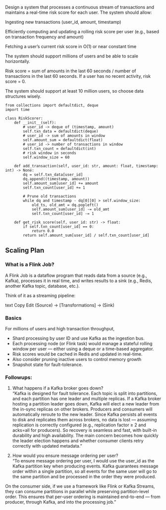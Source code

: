 Design a system that processes a continuous stream of transactions and maintains a real-time risk score for each user. The system should allow:

Ingesting new transactions (user_id, amount, timestamp)

Efficiently computing and updating a rolling risk score per user (e.g., based on transaction frequency and amount)

Fetching a user’s current risk score in O(1) or near constant time

The system should support millions of users and be able to scale horizontally.

Risk score = sum of amounts in the last 60 seconds / number of transactions in the last 60 seconds. If a user has no recent activity, risk score = 0.

The system should support at least 10 million users, so choose data structures wisely.

```
from collections import defaultdict, deque
import time

class RiskScorer:
    def __init__(self):
        # user_id -> deque of (timestamp, amount)
        self.txn_data = defaultdict(deque)
        # user_id -> sum of amounts in window
        self.amount_sum = defaultdict(float)
        # user_id -> number of transactions in window
        self.txn_count = defaultdict(int)
        # risk window in seconds
        self.window_size = 60

    def add_transaction(self, user_id: str, amount: float, timestamp: int) -> None:
        dq = self.txn_data[user_id]
        dq.append((timestamp, amount))
        self.amount_sum[user_id] += amount
        self.txn_count[user_id] += 1

        # Prune old transactions
        while dq and timestamp - dq[0][0] > self.window_size:
            old_ts, old_amt = dq.popleft()
            self.amount_sum[user_id] -= old_amt
            self.txn_count[user_id] -= 1

    def get_risk_score(self, user_id: str) -> float:
        if self.txn_count[user_id] == 0:
            return 0.0
        return self.amount_sum[user_id] / self.txn_count[user_id]
```

## Scaling Plan

### What is a Flink Job?
A Flink Job is a dataflow program that reads data from a source (e.g., Kafka), processes it in real time, and writes results to a sink (e.g., Redis, another Kafka topic, database, etc.).

Think of it as a streaming pipeline:

text
Copy
Edit
(Source) → [Transformations] → (Sink)


### Basics

For millions of users and high transaction throughput,
- Shard processing by user ID and use Kafka as the ingestion bus.
- Each processing node (or Flink task) would manage a stateful rolling window per user — either using a deque or a time-based aggregator.
- Risk scores would be cached in Redis and updated in real-time.
- Also consider pruning inactive users to control memory growth
- Snapshot state for fault-tolerance.

### Followups:
1. What happens if a Kafka broker goes down? \
“Kafka is designed for fault tolerance. Each topic is split into partitions, and each partition has one leader and multiple replicas. If a Kafka broker hosting a partition leader goes down, Kafka will elect a new leader from the in-sync replicas on other brokers. Producers and consumers will automatically reroute to the new leader. Since Kafka persists all events to disk and replicates them across brokers, no data is lost — assuming replication is correctly configured (e.g., replication factor ≥ 2 and acks=all for producers). So recovery is seamless and fast, with built-in durability and high availability. The main concern becomes how quickly the leader election happens and whether consumer clients retry correctly with updated metadata.”

2. How would you ensure message ordering per user? \
“To ensure message ordering per user, I would use the user_id as the Kafka partition key when producing events. Kafka guarantees message order within a single partition, so all events for the same user will go to the same partition and be processed in the order they were produced.

On the consumer side, if we use a framework like Flink or Kafka Streams, they can consume partitions in parallel while preserving partition-level order. This ensures that per-user ordering is maintained end-to-end — from producer, through Kafka, and into the processing job.”

 

